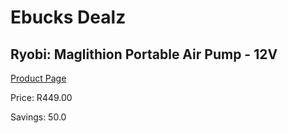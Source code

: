 
# Ebucks Dealz
## Ryobi: Maglithion Portable Air Pump - 12V
[Product Page](https://www.ebucks.com/web/shop/productSelected.do?prodId=316348787&catId=370101825)

Price: R449.00

Savings: 50.0


	